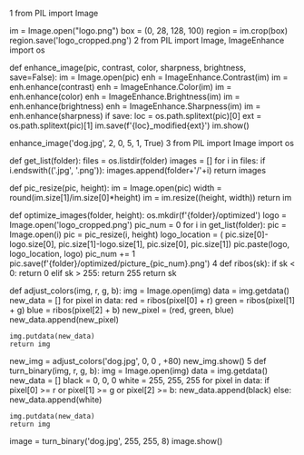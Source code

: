 1
from PIL import Image

im = Image.open("logo.png")
box = (0, 28, 128, 100)
region = im.crop(box)
region.save('logo_cropped.png')
2
from PIL import Image, ImageEnhance
import os

def enhance_image(pic, contrast, color, sharpness, brightness, save=False):
    im = Image.open(pic)
    enh = ImageEnhance.Contrast(im)
    im = enh.enhance(contrast)
    enh = ImageEnhance.Color(im)
    im = enh.enhance(color)
    enh = ImageEnhance.Brightness(im)
    im = enh.enhance(brightness)
    enh = ImageEnhance.Sharpness(im)
    im = enh.enhance(sharpness)
    if save:
        loc = os.path.splitext(pic)[0]
        ext = os.path.splitext(pic)[1]
        im.save(f'{loc}_modified{ext}')
    im.show()

enhance_image('dog.jpg', 2, 0, 5, 1, True)
3
from PIL import Image
import os

def get_list(folder):
    files = os.listdir(folder)
    images = []
    for i in files:
        if i.endswith(('.jpg', '.png')):
           images.append(folder+'/'+i) 
    return images

def pic_resize(pic, height):
    im = Image.open(pic)
    width = round(im.size[1]/im.size[0]*height)
    im = im.resize((height, width))
    return im

def optimize_images(folder, height):
    os.mkdir(f'{folder}/optimized')
    logo = Image.open('logo_cropped.png')
    pic_num = 0
    for i in get_list(folder):
        pic = Image.open(i)
        pic = pic_resize(i, height)
        logo_location = (
            pic.size[0]-logo.size[0],
            pic.size[1]-logo.size[1], 
            pic.size[0], 
            pic.size[1])
        pic.paste(logo, logo_location, logo)
        pic_num += 1
        pic.save(f'{folder}/optimized/picture_{pic_num}.png')
4
def ribos(sk):
    if sk < 0:
        return 0
    elif sk > 255:
        return 255
    return sk


def adjust_colors(img, r, g, b):
    img = Image.open(img)
    data = img.getdata()
    new_data = []
    for pixel in data:
        red = ribos(pixel[0] + r)
        green = ribos(pixel[1] + g)
        blue = ribos(pixel[2] + b)
        new_pixel = (red, green, blue)
        new_data.append(new_pixel)
    
    img.putdata(new_data)
    return img

new_img = adjust_colors('dog.jpg', 0, 0 , +80)
new_img.show()
5
def turn_binary(img, r, g, b):
    img = Image.open(img)
    data = img.getdata()
    new_data = []
    black = 0, 0, 0
    white = 255, 255, 255
    for pixel in data:
        if pixel[0] >= r or pixel[1] >= g or pixel[2] >= b:
            new_data.append(black)
        else:
            new_data.append(white)
    
    img.putdata(new_data)
    return img

image = turn_binary('dog.jpg', 255, 255, 8)
image.show()
